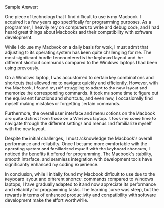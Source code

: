 Sample Answer:

One piece of technology that I find difficult to use is my Macbook. I acquired it a few years ago specifically for programming purposes. As a programmer, I heavily rely on computers to write and debug code, and I had heard great things about Macbooks and their compatibility with software development.

While I do use my Macbook on a daily basis for work, I must admit that adjusting to its operating system has been quite challenging for me. The most significant hurdle I encountered is the keyboard layout and the different shortcut commands compared to the Windows laptops I had been using previously.

On a Windows laptop, I was accustomed to certain key combinations and shortcuts that allowed me to navigate quickly and efficiently. However, with the Macbook, I found myself struggling to adapt to the new layout and memorize the corresponding commands. It took me some time to figure out the equivalent functions and shortcuts, and even now, I occasionally find myself making mistakes or forgetting certain commands.

Furthermore, the overall user interface and menu options on the Macbook are quite distinct from those on a Windows laptop. It took me some time to navigate through the different settings and menus and familiarize myself with the new layout.

Despite the initial challenges, I must acknowledge the Macbook's overall performance and reliability. Once I became more comfortable with the operating system and familiarized myself with the keyboard shortcuts, I noticed the benefits it offered for programming. The Macbook's stability, smooth interface, and seamless integration with development tools have significantly enhanced my coding experience.

In conclusion, while I initially found my Macbook difficult to use due to the keyboard layout and different shortcut commands compared to Windows laptops, I have gradually adapted to it and now appreciate its performance and reliability for programming tasks. The learning curve was steep, but the rewards in terms of enhanced productivity and compatibility with software development make the effort worthwhile.